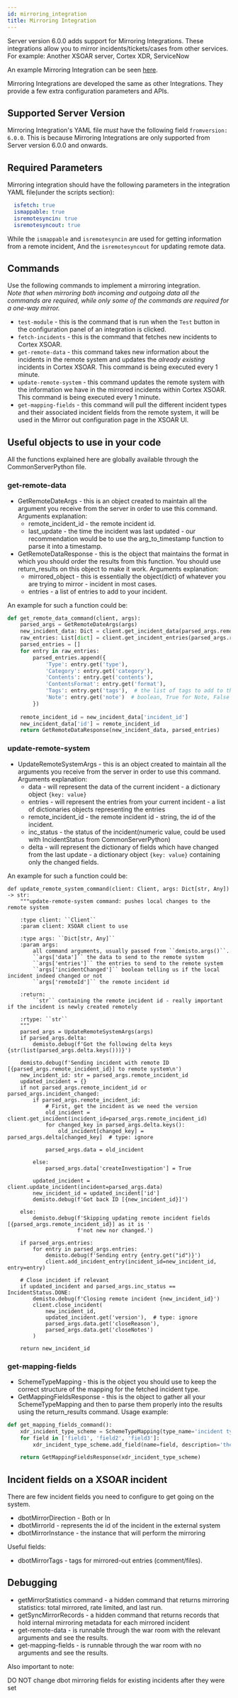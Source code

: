 ```yaml
---
id: mirroring_integration
title: Mirroring Integration
---
```


Server version 6.0.0 adds support for Mirroring Integrations. These integrations allow you to mirror incidents/tickets/cases from other services.  
For example: Another XSOAR server, Cortex XDR, ServiceNow

An example Mirroring Integration can be seen [here](https://github.com/demisto/content/tree/master/Packs/XSOARMirroring/Integrations/XSOARMirroring).

Mirroring Integrations are developed the same as other Integrations. They provide a few extra configuration parameters and APIs.


## Supported Server Version
Mirroring Integration's YAML file _must_ have the following field `fromversion: 6.0.0`. This is because Mirroring Integrations are only supported from Server version 6.0.0 and onwards.


## Required Parameters
Mirroring integration should have the following parameters in the integration YAML file(under the scripts section):
```yml
  isfetch: true
  ismappable: true
  isremotesyncin: true
  isremotesyncout: true
```
While the `ismappable` and `isremotesyncin` are used for getting information from a remote incident, And the `isremotesyncout` for updating remote data.

## Commands
Use the following commands to implement a mirroring integration.  
*Note that when mirroring both incoming and outgoing data all the commands are required, while only some of the commands are required for a one-way mirror.*
- `test-module` - this is the command that is run when the `Test` button in the configuration panel of an integration is clicked.
- `fetch-incidents` - this is the command that fetches new incidents to Cortex XSOAR.
- `get-remote-data` - this command takes new information about the incidents in the remote system and updates the *already existing* incidents in Cortex XSOAR. This command is being executed every 1 minute. 
- `update-remote-system` - this command updates the remote system with the information we have in the mirrored incidents within Cortex XSOAR. This command is being executed every 1 minute.
- `get-mapping-fields` - this command will pull the different incident types and their associated incident fields from the remote system, it will be used in the Mirror out configuration page in the XSOAR UI.

## Useful objects to use in your code
All the functions explained here are globally available through the CommonServerPython file.

### get-remote-data
* GetRemoteDateArgs - this is an object created to maintain all the argument you receive from the server in order to use this command.
Arguments explanation:
  - remote_incident_id - the remote incident id.
  - last_update - the time the incident was last updated - our recommendation would be to use the arg_to_timestamp function to parse it into a timestamp.
* GetRemoteDataResponse - this is the object that maintains the format in which you should order the results from this function. You should use return_results on this object to make it work.
Arguments explanation:
  - mirrored_object - this is essentially the object(dict) of whatever you are trying to mirror - incident in most cases.
  - entries - a list of entries to add to your incident.
  
An example for such a function could be:
```python
def get_remote_data_command(client, args):
    parsed_args = GetRemoteDateArgs(args)
    new_incident_data: Dict = client.get_incident_data(parsed_args.remote_incident_id, parsed_args.last_update)    new_incident_data: Dict = client.get_incident_data(parsed_args.remote_incident_id, parsed_args.last_update)
    raw_entries: List[dict] = client.get_incident_entries(parsed_args.remote_incident_id, parsed_args.last_update)
    parsed_entries = []
    for entry in raw_entries:
        parsed_entries.append({       
            'Type': entry.get('type'),
            'Category': entry.get('category'),
            'Contents': entry.get('contents'),
            'ContentsFormat': entry.get('format'),
            'Tags': entry.get('tags'),  # the list of tags to add to the entry
            'Note': entry.get('note')  # boolean, True for Note, False otherwise
        })
    
    remote_incident_id = new_incident_data['incident_id']
    new_incident_data['id'] = remote_incident_id
    return GetRemoteDataResponse(new_incident_data, parsed_entries)
```

### update-remote-system
* UpdateRemoteSystemArgs - this is an object created to maintain all the arguments you receive from the server in order to use this command.
Arguments explanation:
  - data - will represent the data of the current incident - a dictionary object `{key: value}`
  - entries - will represent the entries from your current incident - a list of dictionaries objects representing the entries
  - remote_incident_id - the remote incident id - string, the id of the incident.
  - inc_status - the status of the incident(numeric value, could be used with IncidentStatus from CommonServerPython)
  - delta - will represent the dictionary of fields which have changed from the last update - a dictionary object `{key: value}` containing only the changed fields.
  
An example for such a function could be:
```
def update_remote_system_command(client: Client, args: Dict[str, Any]) -> str:
    """update-remote-system command: pushes local changes to the remote system

    :type client: ``Client``
    :param client: XSOAR client to use

    :type args: ``Dict[str, Any]``
    :param args:
        all command arguments, usually passed from ``demisto.args()``.
        ``args['data']`` the data to send to the remote system
        ``args['entries']`` the entries to send to the remote system
        ``args['incidentChanged']`` boolean telling us if the local incident indeed changed or not
        ``args['remoteId']`` the remote incident id

    :return:
        ``str`` containing the remote incident id - really important if the incident is newly created remotely

    :rtype: ``str``
    """
    parsed_args = UpdateRemoteSystemArgs(args)
    if parsed_args.delta:
        demisto.debug(f'Got the following delta keys {str(list(parsed_args.delta.keys()))}')
        
    demisto.debug(f'Sending incident with remote ID [{parsed_args.remote_incident_id}] to remote system\n')
    new_incident_id: str = parsed_args.remote_incident_id
    updated_incident = {}
    if not parsed_args.remote_incident_id or parsed_args.incident_changed:
        if parsed_args.remote_incident_id:
            # First, get the incident as we need the version
            old_incident = client.get_incident(incident_id=parsed_args.remote_incident_id)
            for changed_key in parsed_args.delta.keys():
                old_incident[changed_key] = parsed_args.delta[changed_key]  # type: ignore

            parsed_args.data = old_incident

        else:
            parsed_args.data['createInvestigation'] = True

        updated_incident = client.update_incident(incident=parsed_args.data)
        new_incident_id = updated_incident['id']
        demisto.debug(f'Got back ID [{new_incident_id}]')

    else:
        demisto.debug(f'Skipping updating remote incident fields [{parsed_args.remote_incident_id}] as it is '
                      f'not new nor changed.')

    if parsed_args.entries:
        for entry in parsed_args.entries:
            demisto.debug(f'Sending entry {entry.get("id")}')
            client.add_incident_entry(incident_id=new_incident_id, entry=entry)

    # Close incident if relevant
    if updated_incident and parsed_args.inc_status == IncidentStatus.DONE:
        demisto.debug(f'Closing remote incident {new_incident_id}')
        client.close_incident(
            new_incident_id,
            updated_incident.get('version'),  # type: ignore
            parsed_args.data.get('closeReason'),
            parsed_args.data.get('closeNotes')
        )

    return new_incident_id

```
### get-mapping-fields
* SchemeTypeMapping - this is the object you should use to keep the correct structure of the mapping for the fetched incident type.
* GetMappingFieldsResponse - this is the object to gather all your SchemeTypeMapping and then to parse them properly into the results using the return_results command.
Usage example:
```python
def get_mapping_fields_command():
    xdr_incident_type_scheme = SchemeTypeMapping(type_name='incident type example')
    for field in ['field1', 'field2', 'field3']:
        xdr_incident_type_scheme.add_field(name=field, description='the description for the field')

    return GetMappingFieldsResponse(xdr_incident_type_scheme)

```

## Incident fields on a XSOAR incident 
There are few incident fields you need to configure to get going on the system.
* dbotMirrorDirection - Both or In
* dbotMirrorId - represents the id of the incident in the external system
* dbotMirrorInstance - the instance that will perform the mirroring

Useful fields:
* dbotMirrorTags - tags for mirrored-out entries (comment/files).

## Debugging

* getMirrorStatistics command - a hidden command that returns mirroring statistics: total mirrored, rate limited, and last run.
* getSyncMirrorRecords - a hidden command that returns records that hold internal mirroring metadata for each mirrored incident
* get-remote-data - is runnable through the war room with the relevant arguments and see the results.
* get-mapping-fields - is runnable through the war room with no arguments and see the results.

Also important to note:

DO NOT change dbot mirroring fields for existing incidents after they were set
